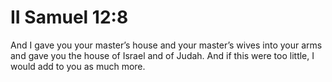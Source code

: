 # II Samuel 12:8

And I gave you your master’s house and your master’s wives into your arms and gave you the house of Israel and of Judah. And if this were too little, I would add to you as much more.
